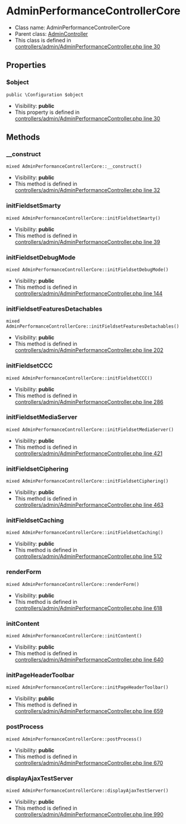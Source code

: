 AdminPerformanceControllerCore
===============






* Class name: AdminPerformanceControllerCore
* Parent class: [AdminController](AdminControllerCore)
* This class is defined in [controllers/admin/AdminPerformanceController.php line 30](https://github.com/PrestaShop/PrestaShop/blob/1.6.1.1/controllers/admin/AdminPerformanceController.php#L30)





Properties
----------


### $object

    public \Configuration $object





* Visibility: **public**
* This property is defined in [controllers/admin/AdminPerformanceController.php line 30](https://github.com/PrestaShop/PrestaShop/blob/1.6.1.1/controllers/admin/AdminPerformanceController.php#30)


Methods
-------


### __construct

    mixed AdminPerformanceControllerCore::__construct()





* Visibility: **public**
* This method is defined in [controllers/admin/AdminPerformanceController.php line 32](https://github.com/PrestaShop/PrestaShop/blob/1.6.1.1/controllers/admin/AdminPerformanceController.php#32)




### initFieldsetSmarty

    mixed AdminPerformanceControllerCore::initFieldsetSmarty()





* Visibility: **public**
* This method is defined in [controllers/admin/AdminPerformanceController.php line 39](https://github.com/PrestaShop/PrestaShop/blob/1.6.1.1/controllers/admin/AdminPerformanceController.php#39)




### initFieldsetDebugMode

    mixed AdminPerformanceControllerCore::initFieldsetDebugMode()





* Visibility: **public**
* This method is defined in [controllers/admin/AdminPerformanceController.php line 144](https://github.com/PrestaShop/PrestaShop/blob/1.6.1.1/controllers/admin/AdminPerformanceController.php#144)




### initFieldsetFeaturesDetachables

    mixed AdminPerformanceControllerCore::initFieldsetFeaturesDetachables()





* Visibility: **public**
* This method is defined in [controllers/admin/AdminPerformanceController.php line 202](https://github.com/PrestaShop/PrestaShop/blob/1.6.1.1/controllers/admin/AdminPerformanceController.php#202)




### initFieldsetCCC

    mixed AdminPerformanceControllerCore::initFieldsetCCC()





* Visibility: **public**
* This method is defined in [controllers/admin/AdminPerformanceController.php line 286](https://github.com/PrestaShop/PrestaShop/blob/1.6.1.1/controllers/admin/AdminPerformanceController.php#286)




### initFieldsetMediaServer

    mixed AdminPerformanceControllerCore::initFieldsetMediaServer()





* Visibility: **public**
* This method is defined in [controllers/admin/AdminPerformanceController.php line 421](https://github.com/PrestaShop/PrestaShop/blob/1.6.1.1/controllers/admin/AdminPerformanceController.php#421)




### initFieldsetCiphering

    mixed AdminPerformanceControllerCore::initFieldsetCiphering()





* Visibility: **public**
* This method is defined in [controllers/admin/AdminPerformanceController.php line 463](https://github.com/PrestaShop/PrestaShop/blob/1.6.1.1/controllers/admin/AdminPerformanceController.php#463)




### initFieldsetCaching

    mixed AdminPerformanceControllerCore::initFieldsetCaching()





* Visibility: **public**
* This method is defined in [controllers/admin/AdminPerformanceController.php line 512](https://github.com/PrestaShop/PrestaShop/blob/1.6.1.1/controllers/admin/AdminPerformanceController.php#512)




### renderForm

    mixed AdminPerformanceControllerCore::renderForm()





* Visibility: **public**
* This method is defined in [controllers/admin/AdminPerformanceController.php line 618](https://github.com/PrestaShop/PrestaShop/blob/1.6.1.1/controllers/admin/AdminPerformanceController.php#618)




### initContent

    mixed AdminPerformanceControllerCore::initContent()





* Visibility: **public**
* This method is defined in [controllers/admin/AdminPerformanceController.php line 640](https://github.com/PrestaShop/PrestaShop/blob/1.6.1.1/controllers/admin/AdminPerformanceController.php#640)




### initPageHeaderToolbar

    mixed AdminPerformanceControllerCore::initPageHeaderToolbar()





* Visibility: **public**
* This method is defined in [controllers/admin/AdminPerformanceController.php line 659](https://github.com/PrestaShop/PrestaShop/blob/1.6.1.1/controllers/admin/AdminPerformanceController.php#659)




### postProcess

    mixed AdminPerformanceControllerCore::postProcess()





* Visibility: **public**
* This method is defined in [controllers/admin/AdminPerformanceController.php line 670](https://github.com/PrestaShop/PrestaShop/blob/1.6.1.1/controllers/admin/AdminPerformanceController.php#670)




### displayAjaxTestServer

    mixed AdminPerformanceControllerCore::displayAjaxTestServer()





* Visibility: **public**
* This method is defined in [controllers/admin/AdminPerformanceController.php line 990](https://github.com/PrestaShop/PrestaShop/blob/1.6.1.1/controllers/admin/AdminPerformanceController.php#990)



